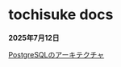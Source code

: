 # tochisuke docs

**2025年7月12日**

[PostgreSQLのアーキテクチャ](posts/2025-07-12-postgresql-architecture/index.md)
